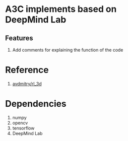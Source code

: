 # A3C implements based on DeepMind Lab
## Features
1. Add comments for explaining the function of the code
# Reference
1. [avdmitry/rl_3d](https://github.com/avdmitry/rl_3d)
# Dependencies
1. numpy
2. opencv
3. tensorflow
4. DeepMind Lab
